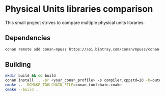 # Physical Units libraries comparison

This small project strives to compare multiple physical units libraries.

## Dependencies

```bash
conan remote add conan-mpusz https://api.bintray.com/conan/mpusz/conan-mpusz
```

## Building

```bash
mkdir build && cd build
conan install .. -pr <your_conan_profile> -s compiler.cppstd=20 -b=outdated -u
cmake .. -DCMAKE_TOOLCHAIN_FILE=conan_toolchain.cmake
cmake --build .
```
